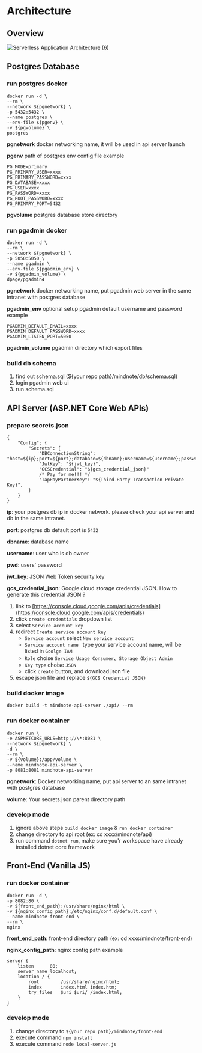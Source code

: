 # Architecture

## Overview
![Serverless Application Architecture (6)](https://user-images.githubusercontent.com/2028693/61886399-3ab9ee00-af32-11e9-9b2d-922fa0dcf4ae.png)

## Postgres Database
### run postgres docker
```
docker run -d \
--rm \
--network ${pgnetwork} \
-p 5432:5432 \
--name postgres \
--env-file ${pgenv} \
-v ${pgvolume} \
postgres
```
**pgnetwork**
docker networking name, it will be used in api server launch

**pgenv**
path of postgres env config file 
example
```
PG_MODE=primary
PG_PRIMARY_USER=xxxx
PG_PRIMARY_PASSWORD=xxxx
PG_DATABASE=xxxx
PG_USER=xxxx
PG_PASSWORD=xxxx
PG_ROOT_PASSWORD=xxxx
PG_PRIMARY_PORT=5432
```

**pgvolume**
postgres database store directory

### run pgadmin docker
```
docker run -d \
--rm \
--network ${pgnetwork} \
-p 5050:5050 \
--name pgadmin \
--env-file ${pgadmin_env} \
-v ${pgadmin_volume} \
dpage/pgadmin4
```

**pgnetwork**
docker networking name, put pgadmin web server in the same intranet with postgres database

**pgadmin_env** optional
setup pgadmin default username and password
example
```
PGADMIN_DEFAULT_EMAIL=xxxx
PGADMIN_DEFAULT_PASSWORD=xxxx
PGADMIN_LISTEN_PORT=5050
```
**pgadmin_volume** 
pgadmin directory which export files

### build db schema
1. find out schema.sql (${your repo path}/mindnote/db/schema.sql)
2. login pgadmin web ui
3. run schema.sql

## API Server (ASP.NET Core Web APIs)
### prepare secrets.json
```
{
    "Config": {
        "Secrets": {
            "DBConnectionString": "host=${ip};port=${port};database=${dbname};username=${username};password=${pwd}",
            "JwtKey": "${jwt_key}",
            "GCSCredential": "${gcs_credential_json}"
            /* Pay for me!!! */
            "TapPayPartnerKey": "${Third-Party Transaction Private Key}",
        }
    }
}
```

**ip**:
your postgres db ip in docker network. please check your api server and db in the same 
intranet.

**port**:
postgres db default port is `5432`

**dbname**:
database name

**username**:
user who is db owner

**pwd**:
users' password

**jwt_key**:
JSON Web Token security key

**gcs_credential_json**:
Google cloud storage credential JSON. How to generate this credential JSON ?
1. link to [https://console.cloud.google.com/apis/credentials](https://console.cloud.google.com/apis/credentials)
2. click `create credentials` dropdown list
3. select `Service account key`
4. redirect `Create service account key`
    - `Service account` select `New service account`
    - `Service account name ` type your service account name, will be listed in `Goolge IAM`
    - `Role` choise `Service Usage Consumer`、`Storage Object Admin`
    - `Key type` choise `JSON`
    - click `create` button, and download json file
5. escape json file and replace `${GCS Credential JSON}`

### build docker image
`docker build -t mindnote-api-server ./api/ --rm`

### run docker container
```
docker run \
-e ASPNETCORE_URLS=http://\*:8081 \
--network ${pgnetwork} \
-d \
--rm \
-v ${volume}:/app/volume \
--name mindnote-api-server \
-p 8081:8081 mindnote-api-server
```

**pgnetwork**:
Docker networking name, put api server to an same intranet with postgres database

**volume**:
Your secrets.json parent directory path

### develop mode
1. ignore above steps `build docker image` & `run docker container`
2. change directory to api root (ex: cd xxxx/mindnote/api)
3. run command `dotnet run`, make sure you'r workspace have already installed dotnet core framework

## Front-End (Vanilla JS)
### run docker container
```
docker run -d \
-p 8082:80 \
-v ${front_end_path}:/usr/share/nginx/html \
-v ${nginx_config_path}:/etc/nginx/conf.d/default.conf \
--name mindnote-front-end \
--rm \
nginx
```

**front_end_path**:
front-end directory path (ex: cd xxxs/mindnote/front-end)

**nginx_config_path**:
nginx config path
example
```
server {
    listen      80;
    server_name localhost;
    location / {
        root        /usr/share/nginx/html;
        index       index.html index.htm;
        try_files   $uri $uri/ /index.html;
    }
}
```

### develop mode
1. change directory to `${your repo path}/mindnote/front-end`
2. execute command `npm install`
2. execute command `node local-server.js`
